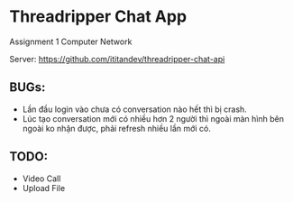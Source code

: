# Threadripper Chat App

Assignment 1 Computer Network


Server: https://github.com/ititandev/threadripper-chat-api


## BUGs:

+ Lần đầu login vào chưa có conversation nào hết thì bị crash.
+ Lúc tạo conversation mới có nhiều hơn 2 người thì ngoài màn hình bên ngoài ko nhận được, phải refresh nhiều lần mới có.

## TODO:

+ Video Call
+ Upload File